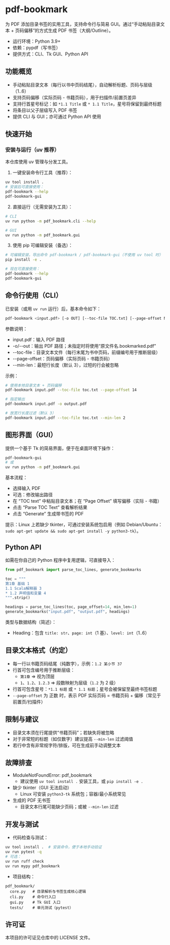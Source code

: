 # pdf-bookmark

为 PDF 添加目录书签的实用工具，支持命令行与简易 GUI。通过“手动粘贴目录文本 + 页码偏移”的方式生成 PDF 书签（大纲/Outline）。

- 运行环境：Python 3.9+
- 依赖：pypdf（写书签）
- 提供方式：CLI、Tk GUI、Python API

## 功能概览
- 手动粘贴目录文本（每行以书中页码结尾），自动解析标题、页码与层级（1..6）
- 支持页码偏移（实际页码 - 书籍页码），用于扫描件/前置页差异
- 支持行首星号标记：如 `*1.1 Title` 或 `* 1.1 Title`，星号将保留到最终标题
- 将条目以父子层级写入 PDF 书签
- 提供 CLI 与 GUI；亦可通过 Python API 使用

## 快速开始

### 安装与运行（uv 推荐）
本仓库使用 uv 管理与分发工具。

1) 一键安装命令行工具（推荐）：
```bash
uv tool install .
# 安装后可直接使用：
pdf-bookmark --help
pdf-bookmark-gui
```

2) 直接运行（无需安装为工具）：
```bash
# CLI
uv run python -m pdf_bookmark.cli --help

# GUI
uv run python -m pdf_bookmark.gui
```

3) 使用 pip 可编辑安装（备选）：
```bash
# 可编辑安装，导出命令 pdf-bookmark / pdf-bookmark-gui（不使用 uv tool 时）
pip install -e .

# 现在可直接使用：
pdf-bookmark --help
pdf-bookmark-gui
```

## 命令行使用（CLI）
已安装（或用 `uv run` 运行）后，基本命令如下：

```bash
pdf-bookmark <input.pdf> [-o OUT] [--toc-file TOC.txt] [--page-offset N] [--min-len N]
```

参数说明：
- input.pdf：输入 PDF 路径
- -o/--out：输出 PDF 路径；未指定时将使用“原文件名.bookmarked.pdf”
- --toc-file：目录文本文件（每行末尾为书中页码，前缀编号用于推断层级）
- --page-offset：页码偏移（实际页码 - 书籍页码）
- --min-len：最短行长度（默认 3），过短的行会被忽略

示例：
```bash
# 使用本地目录文本 + 页码偏移
pdf-bookmark input.pdf --toc-file toc.txt --page-offset 14

# 指定输出
pdf-bookmark input.pdf -o output.pdf

# 放宽行长度过滤（默认 3）
pdf-bookmark input.pdf --toc-file toc.txt --min-len 2
```

## 图形界面（GUI）
提供一个基于 Tk 的简易界面，便于在桌面环境下操作：
```bash
pdf-bookmark-gui
# 或
uv run python -m pdf_bookmark.gui
```
基本流程：
- 选择输入 PDF
- 可选：修改输出路径
- 在 “TOC text” 中粘贴目录文本；在 “Page Offset” 填写偏移（实际 - 书籍）
- 点击 “Parse TOC Text” 查看解析结果
- 点击 “Generate” 生成带书签的 PDF

提示：Linux 上若缺少 tkinter，可通过安装系统包启用（例如 Debian/Ubuntu：`sudo apt-get update && sudo apt-get install -y python3-tk`）。

## Python API
如需在你自己的 Python 程序中复用逻辑，可直接导入：

```python
from pdf_bookmark import parse_toc_lines, generate_bookmarks

toc = """
第1章 基础 1
1.1 Scala解释器 3
* 1.2 声明值和变量 4
""".strip()

headings = parse_toc_lines(toc, page_offset=14, min_len=1)
generate_bookmarks("input.pdf", "output.pdf", headings)
```

类型与数据结构（简述）：
- Heading：包含 `title: str`、`page: int`（1 基）、`level: int`（1..6）

## 目录文本格式（约定）
- 每一行以书籍页码结尾（纯数字），示例：`1.2 某小节 37`
- 行首可包含编号用于推断层级：
  - `第1章` => 视为顶层
  - `1`、`1.2`、`1.2.3` => 段数映射为层级（`1.2` 为 2 级）
- 行首可包含星号：`*1.1 标题` 或 `* 1.1 标题`；星号会被保留至最终书签标题
- `--page-offset` 为 正数 时，表示 PDF 实际页码 = 书籍页码 + 偏移（常见于前置页/扫描件）

## 限制与建议
- 目录文本须在行尾提供“书籍页码”；若缺失将被忽略
- 对于非常短的标题（如仅数字）建议提高 `--min-len` 过滤阈值
- 若行中含有非常规字符/排版，可在生成前手动调整文本

## 故障排查
- ModuleNotFoundError: pdf_bookmark
  - 建议使用 `uv tool install .` 安装工具，或 `pip install -e .`
- 缺少 tkinter（GUI 无法启动）
  - Linux 可安装 `python3-tk` 系统包；容器/最小系统常见
- 生成的 PDF 无书签
  - 目录文本行尾可能缺少页码；或被 `--min-len` 过滤

## 开发与测试
- 代码检查与测试：
```bash
uv tool install .  # 安装命令，便于本地手动验证
uv run pytest -q
# 可选：
uv run ruff check
uv run mypy pdf_bookmark
```

- 项目结构：
```
pdf_bookmark/
  core.py   # 目录解析与书签生成核心逻辑
  cli.py    # 命令行入口
  gui.py    # Tk GUI 入口
  tests/    # 单元测试（pytest）
```

## 许可证
本项目的许可证见仓库中的 LICENSE 文件。
